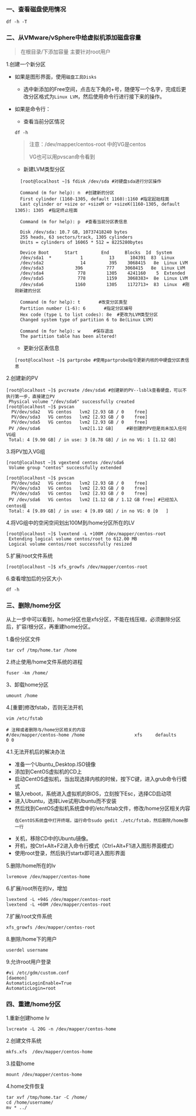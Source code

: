 ### 一、查看磁盘使用情况

```
df -h -T
```
### 二、从VMware/vSphere中给虚拟机添加磁盘容量

> 在根目录/下添加容量
> 主要针对root用户

1.创建一个新分区
- 如果是图形界面，使用`磁盘工具Disks`
  - 选中新添加的Free空间，点击左下角的+号，随便写一个名字，完成后更改分区格式为`Linux LVM`，然后使用命令行进行接下来的操作。

- 如果是命令行：
  - 查看当前分区情况
  ```shell
  df -h
  ```
  > 注意：/dev/mapper/centos-root 中的VG是centos
  > 
  >VG也可以用pvscan命令看到
  
  - 新建LVM类型分区
  ```shell
    [root@localhost ~]$ fdisk /dev/sda #对硬盘sda进行分区操作

    Command (m for help): n  #创建新的分区
    First cylinder (1160-1305, default 1160):1160 #指定起始柱面
    Last cylinder or +size or +sizeM or +sizeK(1160-1305, default 1305): 1305  #指定终止柱面

    Command (m for help): p  #查看当前分区表信息

    Disk /dev/sda: 10.7 GB, 10737418240 bytes
    255 heads, 63 sectors/track, 1305 cylinders
    Units = cylinders of 16065 * 512 = 8225280bytes

    Device Boot      Start         End      Blocks  Id  System
    /dev/sda1  *           1          13      104391  83  Linux
    /dev/sda2              14         395    3068415   8e  Linux LVM
    /dev/sda3            396         777    3068415   8e  Linux LVM
    /dev/sda4             778        1305    4241160    5  Extended
    /dev/sda5             778        1159    3068383+  8e  Linux LVM
    /dev/sda6            1160        1305    1172713+  83  Linux  #刚刚新建的分区

    Command (m for help): t       #改变分区类型
    Partition number (1-6): 6       #指定分区编号
    Hex code (type L to list codes): 8e  #更改为LVM类型分区
    Changed system type of partition 6 to 8e(Linux LVM)

    Command (m for help): w     #保存退出
    The partition table has been altered!

  ```
  - 更新分区表信息
  ```shell
  [root@localhost ~]$ partprobe #使用partprobe指令更新内核的中硬盘分区表信息
  ```

2.创建新的PV
```shell
[root@localhost ~]$ pvcreate /dev/sda6 #创建新的PV--lsblk查看硬盘，可以不执行第一步，直接建立PV
 Physical volume "/dev/sda6" successfully created
[root@localhost ~]$ pvscan
  PV/dev/sda2   VG centos   lvm2 [2.93 GB / 0    free]
  PV/dev/sda3   VG centos   lvm2 [2.93 GB / 0    free]
  PV/dev/sda5   VG centos   lvm2 [2.93 GB / 0    free]
 PV /dev/sda6               lvm2[1.12 GB]     #新创建的PV但是尚未加入任何VG组
 Total: 4 [9.90 GB] / in use: 3 [8.78 GB] / in no VG: 1 [1.12 GB]
```

3.将PV加入VG组
```shell
[root@localhost ~]$ vgextend centos /dev/sda6
 Volume group "centos" successfully extended

[root@localhost ~]$ pvscan
  PV/dev/sda2   VG centos   lvm2 [2.93 GB / 0    free]
  PV/dev/sda3   VG centos   lvm2 [2.93 GB / 0    free]
  PV/dev/sda5   VG centos   lvm2 [2.93 GB / 0    free]
 PV /dev/sda6   VG centos   lvm2 [1.12 GB / 1.12 GB free] #已经加入centos组
 Total: 4 [9.89 GB] / in use: 4 [9.89 GB] / in no VG: 0 [0   ]
```

4.将VG组中的空闲空间划出100M到/home分区所在的LV
```shell
[root@localhost ~]$ lvextend -L +100M /dev/mapper/centos-root
 Extending logical volume centos/root to 612.00 MB
 Logical volume centos/root successfully resized
```

5.扩展/root文件系统
```shell
[root@localhost ~]$ xfs_growfs /dev/mapper/centos-root
```

6.查看增加后的分区大小
```shell
df -h
```

### 三、删除/home分区

从上一步中可以看到，home分区也是xfs分区，不能在线压缩，必须删除分区后，扩容/根分区，再重建home分区。

1.备份分区文件
```
tar cvf /tmp/home.tar /home
```

2.终止使用/home文件系统的进程
```
fuser -km /home/
```

3、卸载home分区
```
umount /home
```
4.[重要]修改fstab，否则无法开机
```
vim /etc/fstab

# 注释或者删除与/home分区相关的内容
#/dev/mapper/centos-home /home                   xfs     defaults        0 0
```

4.1.无法开机后的解决办法

- 准备一个Ubuntu_Desktop.ISO镜像
- 添加到CentOS虚拟机的CD上
- 启动CentOS虚拟机，当出现选择内核的时候，按下C键，进入grub命令行模式
- 输入reboot，系统进入虚拟机的BIOS，立刻按下Esc，选择CD启动项
- 进入Ubuntu，选择Live试用Ubuntu而不安装
- 然后找到CentOS虚拟机系统盘中的/etc/fstab文件，修改/home分区相关内容
    ```
    在CentOS系统盘中打开终端，运行命令sudo gedit ./etc/fstab，然后删除/home那一行
    ```
- 关机，移除CD中的Ubuntu镜像。
- 开机，按Ctrl+Alt+F2进入命令行模式（Ctrl+Alt+F1进入图形界面模式）
- 使用root登录，然后执行startx即可进入图形界面

5.删除/home所在的lv
```
lvremove /dev/mapper/centos-home
```

6.扩展/root所在的lv，增加
```
lvextend -L +94G /dev/mapper/centos-root
lvextend -L +60M /dev/mapper/centos-root
```

7.扩展/root文件系统
```
xfs_growfs /dev/mapper/centos-root
```

8.删除/home下的用户
```
userdel username
```

9.允许root用户登录
```
#vi /etc/gdm/custom.conf 
[daemon] 
AutomaticLoginEnable=True 
AutomaticLogin=root
```

### 四、重建/home分区

1.重新创建home lv
```
lvcreate -L 20G -n /dev/mapper/centos-home 
```

2.创建文件系统
```
mkfs.xfs  /dev/mapper/centos-home
```

3.挂载home
```
mount /dev/mapper/centos-home
```

4.home文件恢复
```
tar xvf /tmp/home.tar -C /home/
cd /home/username/
mv * ../
```